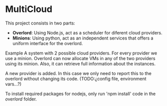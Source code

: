 # MultiCloud

This project consists in two parts:
- **Overlord**: Using Node.js, act as a scheduler for diferent cloud providers.
- **Minions**: Using python, act as an independent services that offers a uniform interface for the overlord.

Example
A system with 2 possible cloud providers. For every provider we use a minion. Overlord can now allocate VMs in any of the two providers using its minion. Also, it can retrieve full information about the instances.

A new provider is added. In this case we only need to report this to the overlord without changing its code. (TODO:¿config file, environment vars...?)

To install required packages for nodejs, only run 'npm install' code in the *overlord* folder.
